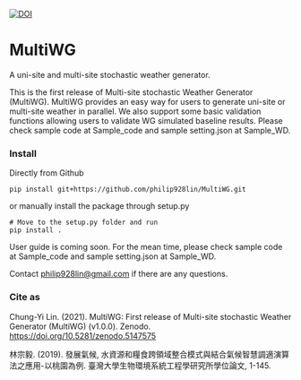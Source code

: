 [![DOI](https://zenodo.org/badge/DOI/10.5281/zenodo.5147575.svg)](https://doi.org/10.5281/zenodo.5147575)

# MultiWG 
A uni-site and multi-site stochastic weather generator.

This is the first release of Multi-site stochastic Weather Generator (MultiWG). MultiWG provides an easy way for users to generate uni-site or multi-site weather in parallel. We also support some basic validation functions allowing users to validate WG simulated baseline results.
Please check sample code at Sample_code and sample setting.json at Sample_WD.

### Install
Directly from Github
```
pip install git+https://github.com/philip928lin/MultiWG.git
```
or manually install the package through setup.py
```
# Move to the setup.py folder and run
pip install .
```

User guide is coming soon. For the mean time, please check sample code at Sample_code and sample setting.json at Sample_WD.

Contact philip928lin@gmail.com if there are any questions.

### Cite as
Chung-Yi Lin. (2021). MultiWG: First release of Multi-site stochastic Weather Generator (MultiWG) (v1.0.0). Zenodo. https://doi.org/10.5281/zenodo.5147575

林宗毅. (2019). 發展氣候, 水資源和糧食跨領域整合模式與結合氣候智慧調適演算法之應用-以桃園為例. 臺灣大學生物環境系統工程學研究所學位論文, 1-145.

